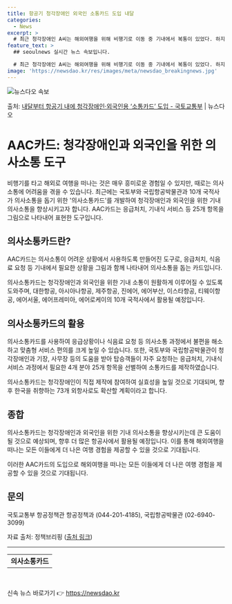 ```yaml
---
title: 항공기 청각장애인 외국인 소통카드 도입 내달
categories:
  - News
excerpt: >
  # 최근 청각장애인 A씨는 해외여행을 위해 비행기로 이동 중 기내에서 복통이 있었다. 하지만 인터넷 번역기 …
feature_text: >
  ## seoulnews 실시간 뉴스 속보입니다.

  # 최근 청각장애인 A씨는 해외여행을 위해 비행기로 이동 중 기내에서 복통이 있었다. 하지만 인터넷 번역기 …
image: 'https://newsdao.kr/res/images/meta/newsdao_breakingnews.jpg'
---
```


![뉴스다오 속보](https://newsdao.kr/res/images/meta/newsdao_breakingnews.jpg)

<p>출처: <a href="https://newsdao.kr/3675" rel="dofollow">내달부터 항공기 내에 청각장애인·외국인용 ‘소통카드’ 도입 - 국토교통부</a> | 뉴스다오</p>

<h1>AAC카드: 청각장애인과 외국인을 위한 의사소통 도구</h1>

비행기를 타고 해외로 여행을 떠나는 것은 매우 흥미로운 경험일 수 있지만, 때로는 의사소통에 어려움을 겪을 수 있습니다. 최근에는 국토부와 국립항공박물관과 10개 국적사가 의사소통을 돕기 위한 '의사소통카드'를 개발하여 청각장애인과 외국인을 위한 기내 의사소통을 향상시키고자 합니다. AAC카드는 응급처치, 기내식 서비스 등 25개 항목을 그림으로 나타내어 표현한 도구입니다.

<h2>의사소통카드란?</h2>
<p data-ke-size="size16">AAC카드는 의사소통이 어려운 상황에서 사용하도록 만들어진 도구로, 응급처치, 식음료 요청 등 기내에서 필요한 상황을 그림과 함께 나타내어 의사소통을 돕는 카드입니다.</p>

의사소통카드는 청각장애인과 외국인을 위한 기내 소통이 원활하게 이루어질 수 있도록 도와주며, 대한항공, 아시아나항공, 제주항공, 진에어, 에어부산, 이스타항공, 티웨이항공, 에어서울, 에어프레미아, 에어로케이의 10개 국적사에서 활용될 예정입니다.

<h2>의사소통카드의 활용</h2>
<p data-ke-size="size16">의사소통카드를 사용하여 응급상황이나 식음료 요청 등 의사소통 과정에서 불편을 해소하고 맞춤형 서비스 편의를 크게 높일 수 있습니다. 또한, 국토부와 국립항공박물관이 청각장애인과 기장, 사무장 등의 도움을 받아 탑승객들이 자주 요청하는 응급처치, 기내식 서비스 과정에서 필요한 4개 분야 25개 항목을 선별하여 소통카드를 제작하였습니다.</p>

의사소통카드는 청각장애인이 직접 제작에 참여하여 실효성을 높일 것으로 기대되며, 향후 한국을 취향하는 73개 외항사로도 확산할 계획이라고 합니다.

<h2>종합</h2>
<p data-ke-size="size16">의사소통카드는 청각장애인과 외국인을 위한 기내 의사소통을 향상시키는데 큰 도움이 될 것으로 예상되며, 향후 더 많은 항공사에서 활용될 예정입니다. 이를 통해 해외여행을 떠나는 모든 이들에게 더 나은 여행 경험을 제공할 수 있을 것으로 기대됩니다.</p>

이러한 AAC카드의 도입으로 해외여행을 떠나는 모든 이들에게 더 나은 여행 경험을 제공할 수 있을 것으로 기대됩니다. 

<h2>문의</h2>
<p data-ke-size="size16">국토교통부 항공정책관 항공정책과 (044-201-4185), 국립항공박물관 (02-6940-3099)</p>
<p data-ke-size="size16">자료 출처: 정책브리핑 (<a href='https://newsdao.kr/3675'>출처 링크</a>)</p>

<hr>

<table>
	<tbody>
		<tr>
			<td style="text-align: center; height: 17px;"><b>의사소통카드</b></td>
		</tr>
	</tbody>
</table>

<p data-ke-size="size16">&nbsp;</p> 

신속 뉴스 바로가기 👉 <a href="https://newsdao.kr" rel="dofollow">https://newsdao.kr</a>


